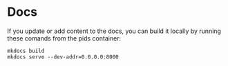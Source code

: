 # Docs

If you update or add content to the docs, you can build it locally by running these comands from the pids container:

```shell
mkdocs build
mkdocs serve --dev-addr=0.0.0.0:8000
```

